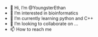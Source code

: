 - 👋 Hi, I’m @YoungsterEthan
- 👀 I’m interested in bioinformatics 
- 🌱 I’m currently learning python and C++
- 💞️ I’m looking to collaborate on ...
- 📫 How to reach me 

<!---
YoungsterEthan/YoungsterEthan is a ✨ special ✨ repository because its `README.md` (this file) appears on your GitHub profile.
You can click the Preview link to take a look at your changes.
--->
